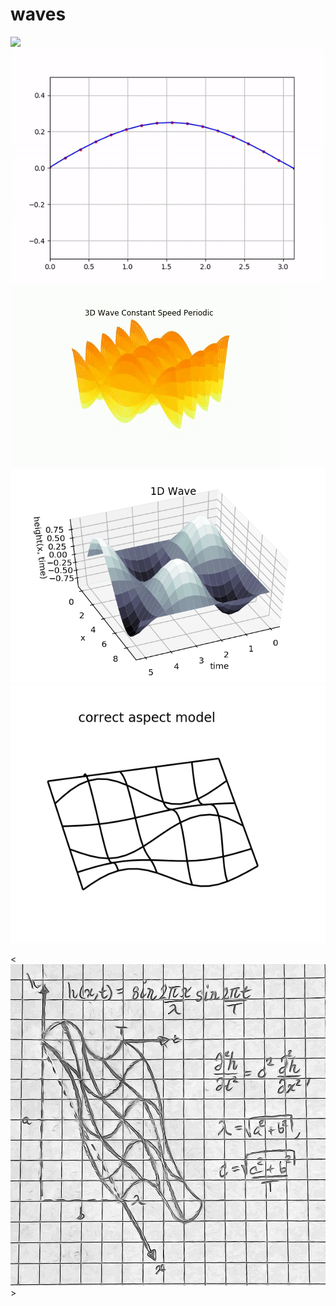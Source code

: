 # waves
![](https://github.com/browlm13/waves/blob/master/ezgif.com-video-to-gif.gif)
![](https://github.com/browlm13/waves/blob/master/string_animation.gif)
![](https://github.com/browlm13/waves/blob/master/constant_speed_periodic_color_Wistia.gif)
![alt text](https://github.com/browlm13/waves/blob/master/1D%20Wave%20Surface%20Plot.png)
![alt text](https://github.com/browlm13/waves/blob/master/1D%20Wave%20Wire%20Mesh.png)

<![alt text](https://github.com/browlm13/waves/blob/master/sketch.jpg) >
